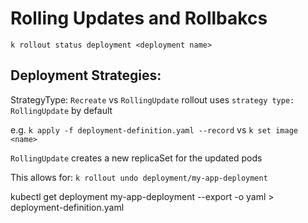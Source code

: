 # Rolling Updates and Rollbakcs

`k rollout status deployment <deployment name>`

## Deployment Strategies:
StrategyType: `Recreate` vs `RollingUpdate`
rollout uses `strategy type: RollingUpdate` by default

e.g. 
`k apply -f deployment-definition.yaml --record`
vs 
`k set image <name>`


`RollingUpdate` creates a new replicaSet for the updated pods

This allows for:
`k rollout undo deployment/my-app-deployment`

kubectl get deployment my-app-deployment --export -o yaml > deployment-definition.yaml